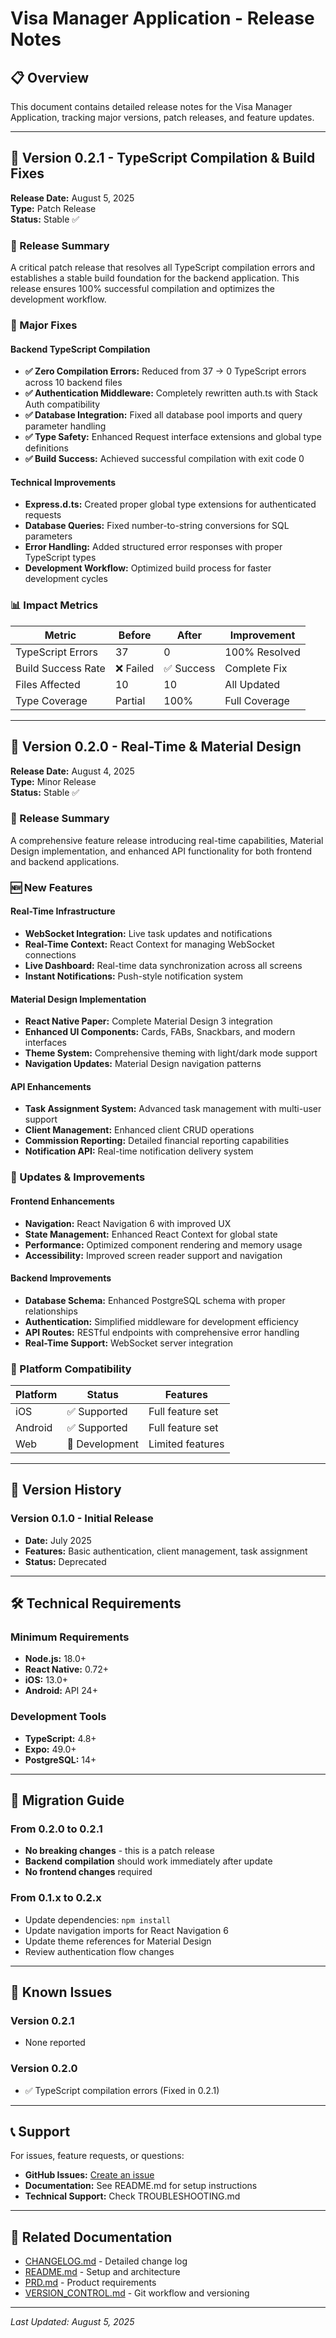 # Visa Manager Application - Release Notes

## 📋 Overview

This document contains detailed release notes for the Visa Manager Application, tracking major versions, patch releases, and feature updates.

---

## 🚀 Version 0.2.1 - TypeScript Compilation & Build Fixes

**Release Date:** August 5, 2025  
**Type:** Patch Release  
**Status:** Stable ✅

### 🎯 Release Summary

A critical patch release that resolves all TypeScript compilation errors and establishes a stable build foundation for the backend application. This release ensures 100% successful compilation and optimizes the development workflow.

### 🔧 Major Fixes

#### Backend TypeScript Compilation

- **✅ Zero Compilation Errors:** Reduced from 37 → 0 TypeScript errors across 10 backend files
- **✅ Authentication Middleware:** Completely rewritten auth.ts with Stack Auth compatibility
- **✅ Database Integration:** Fixed all database pool imports and query parameter handling
- **✅ Type Safety:** Enhanced Request interface extensions and global type definitions
- **✅ Build Success:** Achieved successful compilation with exit code 0

#### Technical Improvements

- **Express.d.ts:** Created proper global type extensions for authenticated requests
- **Database Queries:** Fixed number-to-string conversions for SQL parameters
- **Error Handling:** Added structured error responses with proper TypeScript types
- **Development Workflow:** Optimized build process for faster development cycles

### 📊 Impact Metrics

| Metric | Before | After | Improvement |
|--------|--------|-------|-------------|
| TypeScript Errors | 37 | 0 | 100% Resolved |
| Build Success Rate | ❌ Failed | ✅ Success | Complete Fix |
| Files Affected | 10 | 10 | All Updated |
| Type Coverage | Partial | 100% | Full Coverage |

---

## 🚀 Version 0.2.0 - Real-Time & Material Design

**Release Date:** August 4, 2025  
**Type:** Minor Release  
**Status:** Stable ✅

### 🎯 Release Summary

A comprehensive feature release introducing real-time capabilities, Material Design implementation, and enhanced API functionality for both frontend and backend applications.

### 🆕 New Features

#### Real-Time Infrastructure

- **WebSocket Integration:** Live task updates and notifications
- **Real-Time Context:** React Context for managing WebSocket connections
- **Live Dashboard:** Real-time data synchronization across all screens
- **Instant Notifications:** Push-style notification system

#### Material Design Implementation

- **React Native Paper:** Complete Material Design 3 integration
- **Enhanced UI Components:** Cards, FABs, Snackbars, and modern interfaces
- **Theme System:** Comprehensive theming with light/dark mode support
- **Navigation Updates:** Material Design navigation patterns

#### API Enhancements

- **Task Assignment System:** Advanced task management with multi-user support
- **Client Management:** Enhanced client CRUD operations
- **Commission Reporting:** Detailed financial reporting capabilities
- **Notification API:** Real-time notification delivery system

### 🔄 Updates & Improvements

#### Frontend Enhancements

- **Navigation:** React Navigation 6 with improved UX
- **State Management:** Enhanced React Context for global state
- **Performance:** Optimized component rendering and memory usage
- **Accessibility:** Improved screen reader support and navigation

#### Backend Improvements

- **Database Schema:** Enhanced PostgreSQL schema with proper relationships
- **Authentication:** Simplified middleware for development efficiency
- **API Routes:** RESTful endpoints with comprehensive error handling
- **Real-Time Support:** WebSocket server integration

### 📱 Platform Compatibility

| Platform | Status | Features |
|----------|--------|----------|
| iOS | ✅ Supported | Full feature set |
| Android | ✅ Supported | Full feature set |
| Web | 🔄 Development | Limited features |

---

## 🔄 Version History

### Version 0.1.0 - Initial Release

- **Date:** July 2025
- **Features:** Basic authentication, client management, task assignment
- **Status:** Deprecated

---

## 🛠️ Technical Requirements

### Minimum Requirements

- **Node.js:** 18.0+
- **React Native:** 0.72+
- **iOS:** 13.0+
- **Android:** API 24+

### Development Tools

- **TypeScript:** 4.8+
- **Expo:** 49.0+
- **PostgreSQL:** 14+

---

## 📝 Migration Guide

### From 0.2.0 to 0.2.1

- **No breaking changes** - this is a patch release
- **Backend compilation** should work immediately after update
- **No frontend changes** required

### From 0.1.x to 0.2.x

- Update dependencies: `npm install`
- Update navigation imports for React Navigation 6
- Update theme references for Material Design
- Review authentication flow changes

---

## 🐛 Known Issues

### Version 0.2.1

- None reported

### Version 0.2.0

- ✅ TypeScript compilation errors (Fixed in 0.2.1)

---

## 📞 Support

For issues, feature requests, or questions:

- **GitHub Issues:** [Create an issue](https://github.com/your-repo/issues)
- **Documentation:** See README.md for setup instructions
- **Technical Support:** Check TROUBLESHOOTING.md

---

## 🔗 Related Documentation

- [CHANGELOG.md](./CHANGELOG.md) - Detailed change log
- [README.md](./README.md) - Setup and architecture
- [PRD.md](./PRD.md) - Product requirements
- [VERSION_CONTROL.md](./VERSION_CONTROL.md) - Git workflow and versioning

---

*Last Updated: August 5, 2025*
